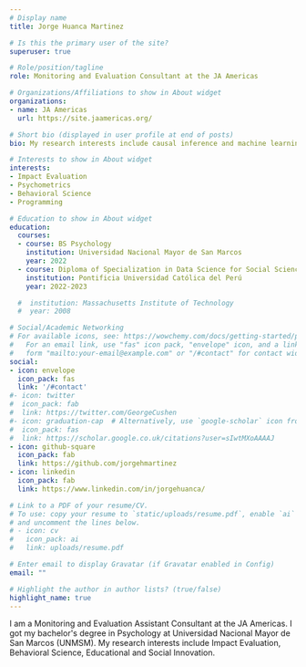 ```yaml
---
# Display name
title: Jorge Huanca Martinez

# Is this the primary user of the site?
superuser: true

# Role/position/tagline
role: Monitoring and Evaluation Consultant at the JA Americas

# Organizations/Affiliations to show in About widget
organizations:
- name: JA Americas
  url: https://site.jaamericas.org/

# Short bio (displayed in user profile at end of posts)
bio: My research interests include causal inference and machine learning.

# Interests to show in About widget
interests:
- Impact Evaluation
- Psychometrics
- Behavioral Science
- Programming

# Education to show in About widget
education:
  courses:
  - course: BS Psychology
    institution: Universidad Nacional Mayor de San Marcos
    year: 2022
  - course: Diploma of Specialization in Data Science for Social Sciences and Public Policy
    institution: Pontificia Universidad Católica del Perú
    year: 2022-2023

  #  institution: Massachusetts Institute of Technology
  #  year: 2008

# Social/Academic Networking
# For available icons, see: https://wowchemy.com/docs/getting-started/page-builder/#icons
#   For an email link, use "fas" icon pack, "envelope" icon, and a link in the
#   form "mailto:your-email@example.com" or "/#contact" for contact widget.
social:
- icon: envelope
  icon_pack: fas
  link: '/#contact'
#- icon: twitter
#  icon_pack: fab
#  link: https://twitter.com/GeorgeCushen
#- icon: graduation-cap  # Alternatively, use `google-scholar` icon from `ai` icon pack
#  icon_pack: fas
#  link: https://scholar.google.co.uk/citations?user=sIwtMXoAAAAJ
- icon: github-square
  icon_pack: fab
  link: https://github.com/jorgehmartinez
- icon: linkedin
  icon_pack: fab
  link: https://www.linkedin.com/in/jorgehuanca/

# Link to a PDF of your resume/CV.
# To use: copy your resume to `static/uploads/resume.pdf`, enable `ai` icons in `params.toml`, 
# and uncomment the lines below.
# - icon: cv
#   icon_pack: ai
#   link: uploads/resume.pdf

# Enter email to display Gravatar (if Gravatar enabled in Config)
email: ""

# Highlight the author in author lists? (true/false)
highlight_name: true
---
```


I am a Monitoring and Evaluation Assistant Consultant at the JA Americas. I got my bachelor's degree in Psychology at Universidad Nacional Mayor de San Marcos (UNMSM). My research interests include Impact Evaluation, Behavioral Science, Educational and Social Innovation.
